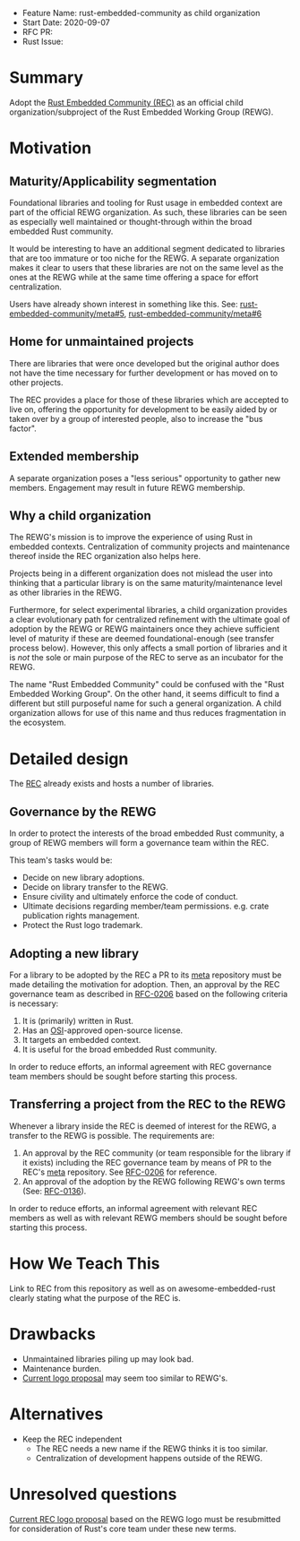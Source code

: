 - Feature Name: rust-embedded-community as child organization
- Start Date: 2020-09-07
- RFC PR:
- Rust Issue:

# Summary
[summary]: #summary

Adopt the [Rust Embedded Community (REC)][rec] as an official child organization/subproject of the Rust Embedded Working Group (REWG).

# Motivation
[motivation]: #motivation

## Maturity/Applicability segmentation

Foundational libraries and tooling for Rust usage in embedded context are part of the official REWG organization. As such, these libraries can be seen as especially well maintained or thought-through within the broad embedded Rust community.

It would be interesting to have an additional segment dedicated to libraries that are too immature or too niche for the REWG. A separate organization makes it clear to users that these libraries are not on the same level as the ones at the REWG while at the same time offering a space for effort centralization.

Users have already shown interest in something like this. See: [rust-embedded-community/meta#5][rec-5], [rust-embedded-community/meta#6][rec-6]

## Home for unmaintained projects

There are libraries that were once developed but the original author does not have the time necessary for further development or has moved on to other projects.

The REC provides a place for those of these libraries which are accepted to live on, offering the opportunity for development to be easily aided by or taken over by a group of interested people, also to increase the "bus factor".

## Extended membership

A separate organization poses a "less serious" opportunity to gather new members. Engagement may result in future REWG membership.

## Why a child organization

The REWG's mission is to improve the experience of using Rust in embedded contexts. Centralization of community projects and maintenance thereof inside the REC organization also helps here.

Projects being in a different organization does not mislead the user into thinking that a particular library is on the same maturity/maintenance level as other libraries in the REWG.

Furthermore, for select experimental libraries, a child organization provides a clear evolutionary path for centralized refinement with the ultimate goal of adoption by the REWG or REWG maintainers once they achieve sufficient level of maturity if these are deemed foundational-enough (see transfer process below).
However, this only affects a small portion of libraries and it is _not_ the sole or main purpose of the REC to serve as an incubator for the REWG.

The name "Rust Embedded Community" could be confused with the "Rust Embedded Working Group". On the other hand, it seems difficult to find a different but still purposeful name for such a general organization. A child organization allows for use of this name and thus reduces fragmentation in the ecosystem.

# Detailed design
[design]: #detailed-design

The [REC] already exists and hosts a number of libraries.

## Governance by the REWG

In order to protect the interests of the broad embedded Rust community, a group of REWG members will form a governance team within the REC.

This team's tasks would be:
- Decide on new library adoptions.
- Decide on library transfer to the REWG.
- Ensure civility and ultimately enforce the code of conduct.
- Ultimate decisions regarding member/team permissions. e.g. crate publication rights management.
- Protect the Rust logo trademark.

## Adopting a new library

For a library to be adopted by the REC a PR to its [meta][rec-meta] repository must be made detailing the motivation for adoption.
Then, an approval by the REC governance team as described in [RFC-0206] based on the following criteria is necessary:

1. It is (primarily) written in Rust.
2. Has an [OSI]-approved open-source license.
3. It targets an embedded context.
4. It is useful for the broad embedded Rust community. 

In order to reduce efforts, an informal agreement with REC governance team members should be sought before starting this process.

## Transferring a project from the REC to the REWG

Whenever a library inside the REC is deemed of interest for the REWG, a transfer to the REWG is possible.
The requirements are:

1. An approval by the REC community (or team responsible for the library if it exists) including the REC governance team by means of PR to the REC's [meta][rec-meta] repository. See [RFC-0206] for reference.
2. An approval of the adoption by the REWG following REWG's own terms (See: [RFC-0136]).

In order to reduce efforts, an informal agreement with relevant REC members as well as with relevant REWG members should be sought before starting this process.

# How We Teach This
[how-we-teach-this]: #how-we-teach-this

Link to REC from this repository as well as on awesome-embedded-rust clearly stating what the purpose of the REC is.

# Drawbacks
[drawbacks]: #drawbacks

- Unmaintained libraries piling up may look bad.
- Maintenance burden.
- [Current logo proposal][logo] may seem too similar to REWG's.

# Alternatives
[alternatives]: #alternatives

- Keep the REC independent
    - The REC needs a new name if the REWG thinks it is too similar.
    - Centralization of development happens outside of the REWG.

# Unresolved questions
[unresolved]: #unresolved-questions

[Current REC logo proposal][logo] based on the REWG logo must be resubmitted for consideration of Rust's core team under these new terms.

[logo]: https://user-images.githubusercontent.com/43125/88387805-8f957c00-cdb3-11ea-8b08-0259c6efbd74.png
[rec-meta]: https://github.com/rust-embedded-community/meta
[OSI]: https://en.wikipedia.org/wiki/Open_Source_Initiative
[rec]: https://github.com/rust-embedded-community
[rec-5]: https://github.com/rust-embedded-community/meta/issues/5
[rec-6]: https://github.com/rust-embedded-community/meta/issues/6
[RFC-0136]: /rfcs/0136-teams.md
[RFC-0206]: /rfcs/0206-voting-majority.md

